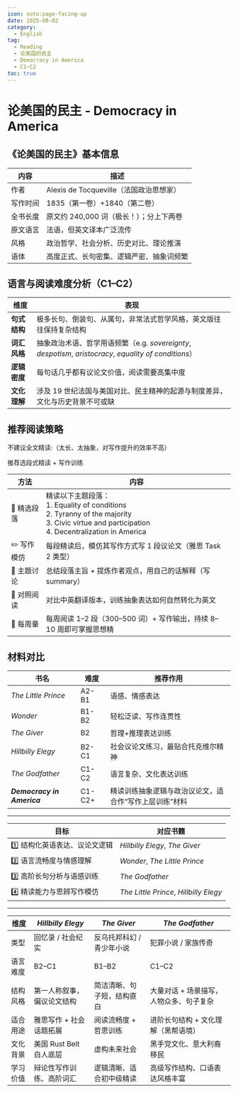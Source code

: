 ```yaml
---
icon: noto:page-facing-up
date: 2025-08-02
category:
  - English
tag:
  - Reading
  - 论美国的民主
  - Democracy in America
  - C1~C2
toc: true
---
```


# 论美国的民主 - Democracy in America

## 《论美国的民主》基本信息

| 内容     | 描述                                     |
| -------- | ---------------------------------------- |
| 作者     | Alexis de Tocqueville（法国政治思想家）  |
| 写作时间 | 1835（第一卷）+1840（第二卷）            |
| 全书长度 | 原文约 240,000 词（极长！）；分上下两卷  |
| 原文语言 | 法语，但英文译本广泛流传                 |
| 风格     | 政治哲学、社会分析、历史对比、理论推演   |
| 语体     | 高度正式、长句密集、逻辑严密、抽象词频繁 |

## 语言与阅读难度分析（C1–C2）

| 维度         | 表现                                                                                                   |
| ------------ | ------------------------------------------------------------------------------------------------------ |
| **句式结构** | 极多长句、倒装句、从属句，非常法式哲学风格，英文版往往保持复杂结构                                     |
| **词汇风格** | 抽象政治术语、哲学用语频繁（e.g. _sovereignty_, _despotism_, _aristocracy_, _equality of conditions_） |
| **逻辑密度** | 每句话几乎都有议论文价值，阅读需要高集中度                                                             |
| **文化理解** | 涉及 19 世纪法国与美国对比、民主精神的起源与制度差异，文化与历史背景不可或缺                           |

## 推荐阅读策略

不建议全文精读:（太长、太抽象，对写作提升的效率不高）

推荐选段式精读 + 写作训练

| 方法        | 内容 |
| ----------- | --- |
| 📌 精选段落 | 精读以下主题段落：<br>1. Equality of conditions<br>2. Tyranny of the majority<br>3. Civic virtue and participation<br>4. Decentralization in America |
| ✏️ 写作模仿 | 每段精读后，模仿其写作方式写 1 段议论文（雅思 Task 2 类型）|
| 🧠 主题讨论 | 总结段落主旨 + 提炼作者观点，用自己的话解释（写 summary）|
| 🧾 对照阅读 | 对比中英翻译版本，训练抽象表达如何自然转化为英文 |
| 🧮 每周量   | 每周阅读 1–2 段（300–500 词）+ 写作输出，持续 8–10 周即可掌握思想精 |


## 材料对比

| 书名                         | 难度     | 推荐作用                         |
| -------------------------- | ------ | ---------------------------- |
| *The Little Prince*        | A2-B1  | 语感、情感表达                      |
| *Wonder*                   | B1-B2  | 轻松泛读、写作连贯性                   |
| *The Giver*                | B2     | 哲理+推理表达训练                    |
| *Hillbilly Elegy*          | B2-C1  | 社会议论文练习，最贴合托克维尔精神            |
| *The Godfather*            | C1-C2  | 语言复杂、文化表达训练                  |
| ***Democracy in America*** | C1-C2+ | 精读训练抽象逻辑与政治议论文，适合作“写作上层训练”材料 |

---

| 目标                | 对应书籍                                   |
| ----------------- | -------------------------------------- |
| 1️⃣ 结构化英语表达、议论文逻辑 | *Hillbilly Elegy*, *The Giver*         |
| 2️⃣ 语言流畅度与情感理解    | *Wonder*, *The Little Prince*          |
| 3️⃣ 高阶长句分析与语感训练   | *The Godfather*                        |
| 4️⃣ 精读能力与思辨写作模仿   | *The Little Prince*, *Hillbilly Elegy* |

---

| 维度   | *Hillbilly Elegy* | *The Giver*    | *The Godfather*       |
| ---- | ----------------- | -------------- | --------------------- |
| 类型   | 回忆录 / 社会纪实        | 反乌托邦科幻 / 青少年小说 | 犯罪小说 / 家族传奇           |
| 语言难度 | B2–C1             | B1–B2          | C1–C2                 |
| 结构风格 | 第一人称叙事，偏议论文结构     | 简洁清晰、句子短，结构直白  | 大量对话 + 场景描写，人物众多、句子复杂 |
| 适合用途 | 雅思写作 + 社会话题拓展     | 阅读流畅度 + 哲思训练   | 进阶长句结构 + 文化理解（黑帮语境）   |
| 文化背景 | 美国 Rust Belt 白人底层 | 虚构未来社会         | 黑手党文化、意大利裔移民          |
| 学习价值 | 辩论性写作训练、高阶词汇      | 逻辑清晰、适合初中级精读   | 高级写作结构、口语表达风格丰富       |
